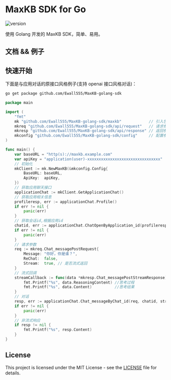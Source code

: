 # MaxKB SDK for Go

![version](https://img.shields.io/badge/version-v1-green)

使用 Golang 开发的 MaxKB SDK，简单、易用。

## 文档 && 例子

## 快速开始

下面是与应用对话的原接口风格例子(支持 openai 接口风格对话)：
```bash
go get package github.com/Ewall555/MaxKB-golang-sdk
```

```go
package main

import (
	"fmt"
	mk "github.com/Ewall555/MaxKB-golang-sdk/maxkb"            // 引入包
	mkreq "github.com/Ewall555/MaxKB-golang-sdk/api/request"   // 请求参数
	mkresp "github.com/Ewall555/MaxKB-golang-sdk/api/response" // 返回参数
	mkconfig "github.com/Ewall555/MaxKB-golang-sdk/config"     // 配置参数
)

func main() {
	var baseURL = "http(s)://maxkb.example.com"
	var apiKey = "application(user)-xxxxxxxxxxxxxxxxxxxxxxxxxxxxxxxx"
	// 初始化
	mkClient := mk.NewMaxKB(&mkconfig.Config{
		BaseURL: baseURL,
		ApiKey:  apiKey,
	})
	// 获取应用聊天接口
	applicationChat := mkClient.GetApplicationChat()
	// 获取应用相关信息
	profileresp, err := applicationChat.Profile()
	if err != nil {
		panic(err)
	}
	// 获取会话id,根据应用id
	chatid, err := applicationChat.ChatOpenByApplication_id(profileresp.ID)
	if err != nil {
		panic(err)
	}
	// 请求参数
	req := mkreq.Chat_messagePostRequest{
		Message: "你好，你是谁？",
		ReChat:  false,
		Stream:  true, // 是否流式返回
	}
	// 流式回调
	streamCallback := func(data *mkresp.Chat_messagePostStreamResponse) {
		fmt.Printf("%s", data.ReasoningContent) //思考过程
		fmt.Printf("%s", data.Content)          //思考结果
	}
	// 对话
	resp, err := applicationChat.Chat_messageByChat_id(req, chatid, streamCallback)
	if err != nil {
		panic(err)
	}
	// 非流式响应
	if resp != nil {
		fmt.Printf("%s", resp.Content)
	}
}

```

## License

This project is licensed under the MIT License - see the [LICENSE](LICENSE) file for details.
